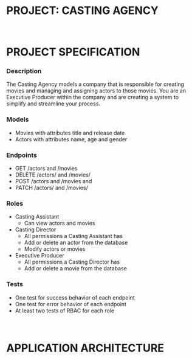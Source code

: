 # PROJECT: CASTING AGENCY

&nbsp;
# PROJECT SPECIFICATION

### Description
The Casting Agency models a company that is responsible for creating movies and managing and assigning actors to those movies. You are an Executive Producer within the company and are creating a system to simplify and streamline your process.

### Models

- Movies with attributes title and release date
- Actors with attributes name, age and gender

### Endpoints
- GET /actors and /movies
- DELETE /actors/ and /movies/
- POST /actors and /movies and
- PATCH /actors/ and /movies/
  
### Roles
- Casting Assistant
  - Can view actors and movies
- Casting Director
  - All permissions a Casting Assistant has
  - Add or delete an actor from the database
  - Modify actors or movies
- Executive Producer
  - All permissions a Casting Director has
  - Add or delete a movie from the database
  
### Tests
- One test for success behavior of each endpoint
- One test for error behavior of each endpoint
- At least two tests of RBAC for each role
\
\
&nbsp;
# APPLICATION ARCHITECTURE